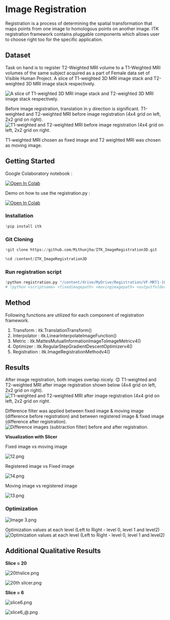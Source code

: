 # Image Registration

Registration is a process of determining the spatial transformation that maps points from one image to homologous points on another image. ITK registration framework contains pluggable components which allows user to choose right too for the specific application.

## Dataset

Task on hand is to register T2-Weighted MRI volume to a T1-Weighted MRI volumes of the same subject acquired as a part of Female data set of Visible Human Project. 
A slice of  T1-weighted 3D MRI image stack and T2-weighted 3D MRI image stack respectively.

![A slice of  T1-weighted 3D MRI image stack and T2-weighted 3D MRI image stack respectively.](Images/2.png)

Before image registration, translation in y direction is significant. T1-weighted and T2-weighted MRI before image registration (4x4 grid on left, 2x2 grid on right).
![T1-weighted and T2-weighted MRI before image registration (4x4 grid on left, 2x2 grid on right.](Images/c1.png)



T1-weighted MRI chosen as fixed image and T2 weighted MRI was chosen as moving image.

## Getting Started

Google Colaboratory notebook : 

[![Open In Colab](https://colab.research.google.com/assets/colab-badge.svg)](https://colab.research.google.com/github/Mithunjha/ITK_ImageRegistration3D/blob/main/Registration.ipynb)

Demo on how to use the registration.py : 

[![Open In Colab](https://colab.research.google.com/assets/colab-badge.svg)](https://colab.research.google.com/github/Mithunjha/ITK_ImageRegistration3D/blob/main/Registration.ipynb)

### Installation

```python
!pip install itk
```

### Git Cloning

```python
!git clone https://github.com/Mithunjha/ITK_ImageRegistration3D.git

%cd /content/ITK_ImageRegistration3D
```

### Run registration script

```python
!python registration.py "/content/drive/MyDrive/Registration/VF-MRT1-1014-1174.vtk" "/content/drive/MyDrive/Registration/VF-MRT2-1014-1174.vtk" "/content/drive/MyDrive/Registration"
# !python <scriptname> <fixedimagepath> <movingimagepath> <outputfolderpath>
```

## Method

Following functions are utilized for each component of registration framework.

1. Transform : itk.TranslationTransform()
2. Interpolator : itk.LinearInterpolateImageFunction()
3. Metric : itk.MattesMutualInformationImageToImageMetricv4()
4. Optimizer : itk.RegularStepGradientDescentOptimizerv4()
5. Registration : itk.ImageRegistrationMethodv4()

## Results

After image registration, both images overlap nicely. 😊 T1-weighted and T2-weighted MRI after image registration shown below (4x4 grid on left, 2x2 grid on right).
![T1-weighted and T2-weighted MRI after image registration (4x4 grid on left, 2x2 grid on right.](Images/c2.png)

Difference filter was applied between fixed image & moving image (difference before registration) and between registered image & fixed image (difference after registration).
![Difference images (subtraction filter) before and after registration. ](Images/8.png)



**Visualization with Slicer**

Fixed image vs moving image

![12.png](Images/12.png)

Registered image vs Fixed image

![14.png](Images/14.png)

Moving image vs registered image

![13.png](Images/13.png)

### Optimization

![Image 3.png](Images/Image_3.png)

Optimization values at each level (Left to Right - level 0, level 1 and level2)
![Optimization values at each level (Left to Right - level 0, level 1 and level2)](Images/15.png)



## Additional Qualitative Results

**Slice = 20**

![20thslice.png](Images/20thslice.png)

![20th slicer.png](Images/20th_slicer.png)

**Slice = 6**

![slice6.png](Images/slice6.png)

![slice6_@.png](Images/slice6_.png)
